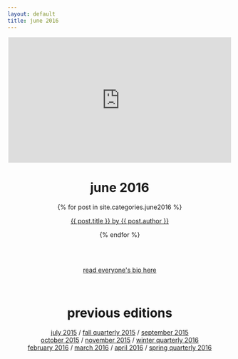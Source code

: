 ```yaml
---
layout: default
title: june 2016
---
```

<div align = "center">
    <iframe src="https://player.vimeo.com/video/132136575" width="500" height="281" frameborder="0" webkitallowfullscreen mozallowfullscreen allowfullscreen></iframe>
    <p><h1>june 2016</h1></p>
</div>
<div align="center">
    {% for post in site.categories.june2016 %}
    <div class="items-wrapper">
        <div class="item">
            <p><a href="../{{ post.url }}">{{ post.title }} by {{ post.author }}</a>
            <br />
        </div>
    </div>
        
{% endfor %}
</div>

<br><br>
<p align="center"><a href="../june2016/people.html">read everyone's bio here</a></p>
<br>

<div align="center">
    <p><h1>previous editions</h1></p>
    <a href="../july2015/">july 2015</a> / <a href="../fall2015/">fall quarterly 2015</a> / <a href="../september2015/">september 2015</a> <br> <a href="../october2015/">october 2015</a> / <a href="../november2015/">november 2015</a> / <a href="../winter2016/">winter quarterly 2016</a> <br> <a href="../february2016 /">february 2016</a> / <a href="../march2016/">march 2016</a>  / <a href="../april2016/">april 2016</a> / <a href="../spring2016/">spring quarterly 2016</a>
</div>

<br><br>